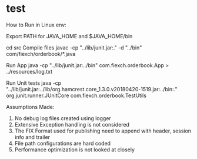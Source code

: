 # test
How to Run in Linux env:

Export PATH  for JAVA_HOME and $JAVA_HOME/bin

cd src
Compile files
javac -cp "../lib/junit.jar:."  -d "../bin" com/fiexch/orderbook/*.java

Run App
java -cp "../lib/junit.jar:../bin" com.fiexch.orderbook.App > ../resources/log.txt

Run Unit tests
java -cp "../lib/junit.jar:../lib/org.hamcrest.core_1.3.0.v20180420-1519.jar:../bin:." org.junit.runner.JUnitCore com.fiexch.orderbook.TestUtils


Assumptions Made:

1. No debug log files created using logger
2. Extensive Exception handling is not considered
3. The FIX Format used for publishing need to append with header, session info and trailer
4. File path configurations are hard coded
5. Performance optimization is not looked at closely
